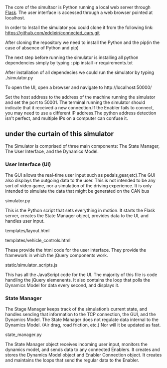 






The core of the simultaor is Python running a local web server through
[Flask](http://flask.pocoo.org/docs/installation).  The user interface is
accessed through a web browser pointed at localhost.  


In order to Install the simulator you could clone it from the following link:
https://github.com/eddieir/connected_cars.git

After cloning the repository we need to install the Python and the pip(in the case of absence of Python and pip) 

The next step before running the simulator is installing all python dependencies simply by typing : pip install -r requirements.txt

After installation of all dependecies we could run the simulator by typing ./simulator.py

To open the UI, open a browser and navigate to http://localhost:50000/


Set the host address to the address of the machine running the simulator and set
the port to 50001. The terminal running the simulator should indicate that it
received a new connection.If the Enabler fails to connect, you may need to use a different IP address.The python address detection isn't perfect, and multiple IPs on a computer can confuse it.

## under the curtain of this simulator 

The Simulator is comprised of three main components:  The State Manager, The User
Interface, and the Dynamics Model.

### User Interface (UI)
The GUI allows the real-time user input such as pedals,gear,etc).The
GUI also displays the outgoing data to the user.  This is not intended to be any
sort of video game, nor a simulation of the driving experience.  It is only
intended to simulate the data that might be generated on the CAN bus

simulator.py

This is the Python script that sets everything in motion.  It starts the Flask
server, creates the State Manager object, provides data to the UI, and handles
user input.

templates/layout.html

templates/vehicle_controls.html

These provide the html code for the user interface.  They provide the framework
in which the jQuery components work.



static/simulator_scripts.js

This has all the JavaScript code for the UI.  The majority of this file is code
handling the jQuery elemenents.  It also contains the loop that polls the
Dynamics Model for data every second, and displays it.

### State Manager

The Stage Manager keeps track of the simulation’s current state, and handles
sending that information to the TCP connection, the GUI, and the Dynamics Model.
The State Manager does not regulate data internal to the Dynamics Model.  (Air
drag, road friction, etc.)  Nor will it be updated as fast.

state_manager.py

The State Manager object receives incoming user input, monitors the dynamics
model, and sends data to any connected Enablers.  It creates and stores the
Dynamics Model object and Enabler Connection object.  It creates and maintains
the loops that send the regular data to the Enabler.

